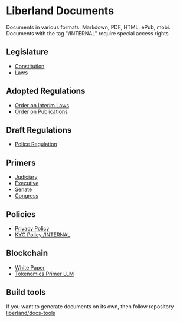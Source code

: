 # Liberland Documents

Documents in various formats: Markdown, PDF, HTML, ePub, mobi. Documents with the tag "/INTERNAL" require special access rights

## Legislature
- [Constitution](https://github.com/liberland/constitution/blob/master/Constitution.md)
- [Laws](https://github.com/liberland/laws)

## Adopted Regulations
- [Order on Interim Laws](https://docs.google.com/document/d/1_kpW0ONMjg5dM09MhNvKnBXq94CT6Bhl3dJa9uVxje0/edit)
- [Order on Publications](https://docs.google.com/document/d/13eb4P5cRS3X-5zKqC5Caa3ADUiIgwGcYlIPzFlNjPo4/edit) 

## Draft Regulations
- [Police Regulation](https://docs.google.com/document/d/1v2Qx3fmyEtQyU_zK3wuBjonq7WbYKekRwWbLI9foKig/edit#)

## Primers
- [Judiciary](https://docs.google.com/document/d/1IgPsDWOrPlRxLpEB_z7ojmkb7BFRwOOCBBG5iE6ffKw/edit)
- [Executive](https://docs.google.com/document/d/1WYyBPfYLv8thucJuWZK9lYlD_Im_gpNoWKFMG1llUM4/edit)
- [Senate](https://docs.google.com/document/d/1AM8QMgCA6hVwTMtfBTMAKVgxb88K84XkVolXG1_H7B8/edit)
- [Congress](https://docs.google.com/document/d/1WUrRMZ45SPanqbZJjA7cDa1_BYqu0VIvO_G8hR3hKO8/edit)

## Policies
- [Privacy Policy](https://docs.google.com/document/d/14kA72jZhKzVr8fCD0hYb72w-mKDUcZs5ib7IOkj3byA/edit#heading=h.iol5cjpc06ub)
- [KYC Policy /INTERNAL](https://docs.google.com/document/d/1N_YvSFvD2DNzxsbkj50eUFLDBGUM1EETVqKDhF_EfNA/edit)

## Blockchain
- [White Paper](https://docs.google.com/document/d/1k7olGjAg_Lv9lA5SisujRLYEcduplHvo8ObwzBwFcHg/edit)
- [Tokenomics Primer LLM](https://docs.google.com/document/d/1LGZN10PxvlcDDr77e6Knyq3AWt1r-YINIzYdhDz7CK4/edit#)

## Build tools

If you want to generate documents on its own, then follow repository [liberland/docs-tools](https://github.com/liberland/docs-tools)
